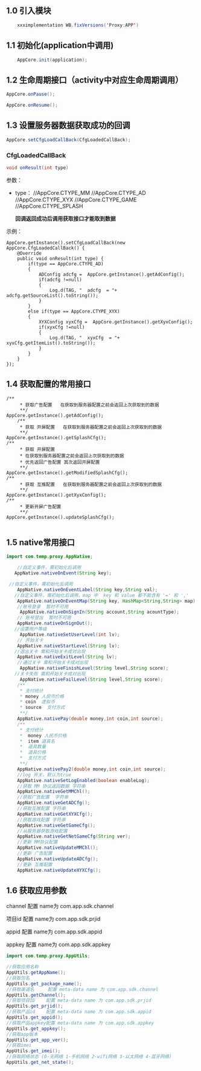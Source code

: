 ## 1.0 引入模块

```java
	xxximplementation WB.fixVersions('Proxy:APP')
```

## 1.1 初始化(application中调用)

```java
	AppCore.init(application);
```

## 1.2 生命周期接口（activity中对应生命周期调用）

```java
AppCore.onPause();

AppCore.onResume();
```

## 1.3 设置服务器数据获取成功的回调

```java
AppCore.setCfgLoadCallBack(CfgLoadedCallBack);
```

### CfgLoadedCallBack

```csharp
void onResult(int type) 
```

参数：

- type：  //AppCore.CTYPE_MM 
  //AppCore.CTYPE_AD 
  //AppCore.CTYPE_XYX 
  //AppCore.CTYPE_GAME 
  //AppCore.CTYPE_SPLASH 

  **回调返回成功后调用获取接口才能取到数据**

示例：

```
AppCore.getInstance().setCfgLoadCallBack(new AppCore.CfgLoadedCallBack() {
    @Override
    public void onResult(int type) {
        if(type == AppCore.CTYPE_AD)
        {
            ADConfig adcfg =  AppCore.getInstance().getAdConfig();
            if(adcfg !=null)
            {
                Log.d(TAG, "  adcfg  = "+ adcfg.getSourceList().toString());
            }
        }
        else if(type == AppCore.CTYPE_XYX)
        {
            XYXConfig xyxCfg =  AppCore.getInstance().getXyxConfig();
            if(xyxCfg !=null)
            {
                Log.d(TAG, "  xyxCfg  = "+ xyxCfg.getItemList().toString());
            }
        }
    }
});
```

## 1.4 获取配置的常用接口

```
/**
     * 获取广告配置   在获取到服务器配置之前会返回上次获取到的数据
     **/
AppCore.getInstance().getAdConfig();
    /**
     * 获取 开屏配置   在获取到服务器配置之前会返回上次获取到的数据
     **/
AppCore.getInstance().getSplashCfg();
/**
     * 获取 开屏配置 
     * 在获取到服务器配置之前会返回上次获取到的数据
     * 优先返回广告配置 其次返回开屏配置
     **/
AppCore.getInstance().getModifiedSplashCfg();
/**
     * 获取 互推配置   在获取到服务器配置之前会返回上次获取到的数据
     **/
AppCore.getInstance().getXyxConfig();
/**
     * 更新开屏广告配置   
     **/
AppCore.getInstance().updateSplashCfg();


```



## 1.5 native常用接口

```java
import com.temp.proxy.AppNative;

    //自定义事件，需初始化后调用
   AppNative.nativeOnEvent(String key);

 //自定义事件，需初始化后调用
    AppNative.nativeOnEventLabel(String key,String val);
   //自定义事件，需初始化后调用。map 中  key 和 value 都不能含有 '=' 和 ','
    AppNative.nativeOnEventMap(String key, HashMap<String,String> map)
    //账号登录  暂时不可用
     AppNative.nativeOnSignIn(String account,String acountType);
    // 账号登出  暂时不可用
    AppNative.nativeOnSignOut();
   //设置用户等级
     AppNative.nativeSetUserLevel(int lv);
    // 开始关卡
    AppNative.nativeStartLevel(String lv);
   //退出关卡 需和开始关卡成对出现
    AppNative.nativeExitLevel(String lv);
    //通过关卡 需和开始关卡成对出现
     AppNative.nativeFinishLevel(String level,String score);
   //关卡失败 需和开始关卡成对出现
     AppNative.nativeFailLevel(String level,String score);
    /**
     * 支付统计
     * money 人民币价格
     * coin  虚拟币
     * source  支付方式
     **/
    AppNative.nativePay(double money,int coin,int source);
 	/**
     * 支付统计
     *  money 人民币价格
     *  item 道具名
     *  道具数量
     *  道具价格
     *  支付方式
     **/
    AppNative.nativePay2(double money,int coin,int source);
	//log 开关，默认为true
	AppNative.nativeSetLogEnabled(boolean enableLog);
	//获取 MM 协议返回数据 字符串
	AppNative.nativeGetMMChl();
	//获取广告配置  字符串
	AppNative.nativeGetADCfg();
	//获取互推配置 字符串
	AppNative.nativeGetXYXCfg();
	//获取游戏配置 字符串
	AppNative.nativeGetGameCfg();
	//从服务器获取游戏配置
	AppNative.nativeGetNetGameCfg(String ver);
	//更新 MM协议配置
	AppNative.nativeUpdateMMChl();
	//更新 广告配置
	AppNative.nativeUpdateADCfg();
	//更新 互推配置
	AppNative.nativeUpdateXYXCfg();
```



## 1.6 获取应用参数

channel 配置  name为 com.app.sdk.channel

项目id 配置  name为 com.app.sdk.prjid

appid 配置  name为 com.app.sdk.appid

appkey 配置  name为 com.app.sdk.appkey



```java
import com.temp.proxy.AppUtils;

//获取应用名称
AppUtils.getAppName();
//获取包名
AppUtils.get_package_name();
//获取渠道名		配置 meta-data name 为 com.app.sdk.channel
AppUtils.getChannel();
//获取项目ID	配置 meta-data name 为 com.app.sdk.prjid
AppUtils.get_prjid();
//获取产品id	配置 meta-data name 为 com.app.sdk.appid
AppUtils.get_appid();
//获取产品appkey配置 meta-data name 为 com.app.sdk.appkey
AppUtils.get_appkey();
//获取app版本
AppUtils.get_app_ver();
//获取imei
AppUtils.get_imei();
//获取网络状态 (0-无网络 1-手机网络 2-wifi网络 3-以太网络 4-蓝牙网络)
AppUtils.get_net_state();
```

### 



